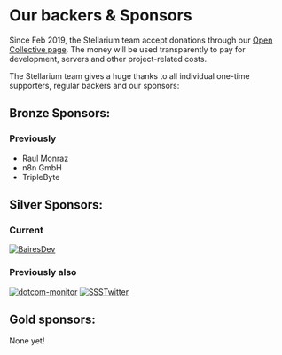 # Our backers & Sponsors

Since Feb 2019, the Stellarium team accept donations through our [Open Collective page](https://opencollective.com/stellarium).
The money will be used transparently to pay for development, servers and other project-related costs.

The Stellarium team gives a huge thanks to all individual one-time supporters, regular backers and our sponsors:

## Bronze Sponsors:

### Previously 
 - Raul Monraz
 - n8n GmbH
 - TripleByte

## Silver Sponsors:

### Current
[![BairesDev](https://www.stellarium.org/img/logos/BairesDev.png)](https://www.bairesdev.com/sponsoring-open-source-projects/)

### Previously also
[![dotcom-monitor](https://www.stellarium.org/img/logos/DCM-Logo-54.png)](https://www.dotcom-monitor.com/sponsoring-open-source-projects/)
[![SSSTwitter](https://stellarium.org/img/logos/SSSTwitter.png)](https://opencollective.com/ssstwitter)

## Gold sponsors:

None yet!

